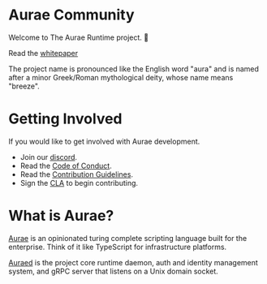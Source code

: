 # Aurae Community

Welcome to The Aurae Runtime project. 🎉

Read the [whitepaper](https://docs.google.com/document/d/1dA591eipsgWeAlaSwbYNQtAQaES243IIqXPAfKhJSjU/edit#heading=h.vknhjb3d4yfc)

The project name is pronounced like the English word "aura" and is named after a minor Greek/Roman mythological deity, whose name means "breeze".
    
# Getting Involved

If you would like to get involved with Aurae development. 

 - Join our [discord](https://discord.gg/aTe2Rjg5rq).
 - Read the [Code of Conduct](https://github.com/aurae-runtime/community/blob/main/CODE_OF_CONDUCT.md).
 - Read the [Contribution Guidelines](https://github.com/aurae-runtime/community/blob/main/CONTRIBUTING.md).
 - Sign the [CLA](https://forms.gle/HzbD34ZZjd2JPWGUA) to begin contributing.

# What is Aurae? 

[Aurae](https://github.com/aurae-runtime/aurae) is an opinionated turing complete scripting language built for the enterprise. Think of it like TypeScript for infrastructure platforms.

[Auraed](https://github.com/aurae-runtime/auraed) is the project core runtime daemon, auth and identity management system, and gRPC server that listens on a Unix domain socket.

